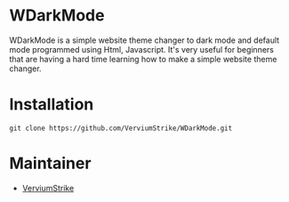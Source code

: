 # WDarkMode
WDarkMode is a simple website theme changer to dark mode and default mode programmed using Html, Javascript. It's very useful for beginners that are having a hard time learning how to make a simple website theme changer.

# Installation

    git clone https://github.com/VerviumStrike/WDarkMode.git

# Maintainer

 - [VerviumStrike](https://github.com/VerviumStrike)
